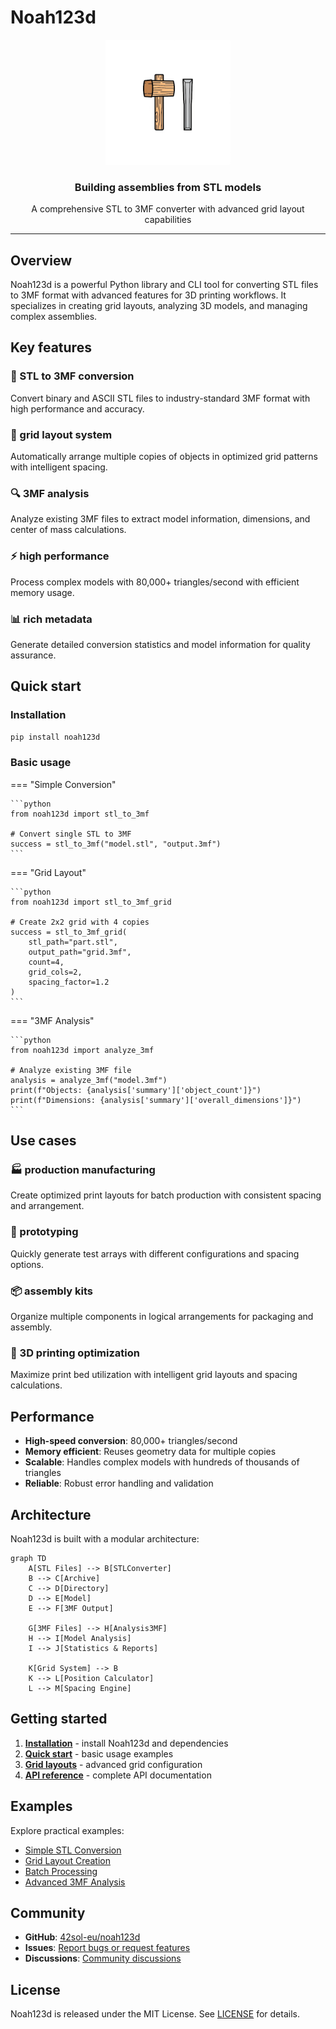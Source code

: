# Noah123d

<div align="center">
  <img src="assets/logo.png" alt="Noah123d Logo" width="200"/>
  <h3>Building assemblies from STL models</h3>
  <p>A comprehensive STL to 3MF converter with advanced grid layout capabilities</p>
</div>

---

## Overview

Noah123d is a powerful Python library and CLI tool for converting STL files to 3MF format with advanced features for 3D printing workflows. It specializes in creating grid layouts, analyzing 3D models, and managing complex assemblies.

## Key features

### 🔄 STL to 3MF conversion
Convert binary and ASCII STL files to industry-standard 3MF format with high performance and accuracy.

### 🔲 grid layout system
Automatically arrange multiple copies of objects in optimized grid patterns with intelligent spacing.

### 🔍 3MF analysis
Analyze existing 3MF files to extract model information, dimensions, and center of mass calculations.

### ⚡ high performance
Process complex models with 80,000+ triangles/second with efficient memory usage.

### 📊 rich metadata
Generate detailed conversion statistics and model information for quality assurance.

## Quick start

### Installation

```bash
pip install noah123d
```

### Basic usage

=== "Simple Conversion"

    ```python
    from noah123d import stl_to_3mf
    
    # Convert single STL to 3MF
    success = stl_to_3mf("model.stl", "output.3mf")
    ```

=== "Grid Layout"

    ```python
    from noah123d import stl_to_3mf_grid
    
    # Create 2x2 grid with 4 copies
    success = stl_to_3mf_grid(
        stl_path="part.stl",
        output_path="grid.3mf",
        count=4,
        grid_cols=2,
        spacing_factor=1.2
    )
    ```

=== "3MF Analysis"

    ```python
    from noah123d import analyze_3mf
    
    # Analyze existing 3MF file
    analysis = analyze_3mf("model.3mf")
    print(f"Objects: {analysis['summary']['object_count']}")
    print(f"Dimensions: {analysis['summary']['overall_dimensions']}")
    ```

## Use cases

### 🏭 production manufacturing
Create optimized print layouts for batch production with consistent spacing and arrangement.

### 🔬 prototyping
Quickly generate test arrays with different configurations and spacing options.

### 📦 assembly kits
Organize multiple components in logical arrangements for packaging and assembly.

### 🔧 3D printing optimization
Maximize print bed utilization with intelligent grid layouts and spacing calculations.

## Performance

- **High-speed conversion**: 80,000+ triangles/second
- **Memory efficient**: Reuses geometry data for multiple copies
- **Scalable**: Handles complex models with hundreds of thousands of triangles
- **Reliable**: Robust error handling and validation

## Architecture

Noah123d is built with a modular architecture:

```mermaid
graph TD
    A[STL Files] --> B[STLConverter]
    B --> C[Archive]
    C --> D[Directory]
    D --> E[Model]
    E --> F[3MF Output]
    
    G[3MF Files] --> H[Analysis3MF]
    H --> I[Model Analysis]
    I --> J[Statistics & Reports]
    
    K[Grid System] --> B
    K --> L[Position Calculator]
    L --> M[Spacing Engine]
```

## Getting started

1. **[Installation](getting-started/installation.md)** - install Noah123d and dependencies
2. **[Quick start](getting-started/quickstart.md)** - basic usage examples
3. **[Grid layouts](user-guide/grid-layouts.md)** - advanced grid configuration
4. **[API reference](reference/index.md)** - complete API documentation

## Examples

Explore practical examples:

- [Simple STL Conversion](examples/simple-conversion.md)
- [Grid Layout Creation](examples/grid-layouts.md)
- [Batch Processing](examples/batch-processing.md)
- [Advanced 3MF Analysis](examples/advanced-usage.md)

## Community

- **GitHub**: [42sol-eu/noah123d](https://github.com/42sol-eu/noah123d)
- **Issues**: [Report bugs or request features](https://github.com/42sol-eu/noah123d/issues)
- **Discussions**: [Community discussions](https://github.com/42sol-eu/noah123d/discussions)

## License

Noah123d is released under the MIT License. See [LICENSE](https://github.com/42sol-eu/noah123d/blob/main/LICENSE) for details.

